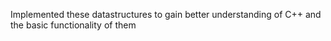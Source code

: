 Implemented these datastructures to gain better understanding of C++ and the basic functionality of them

